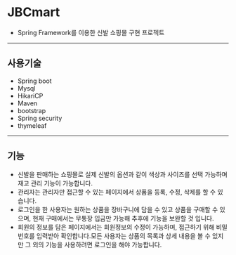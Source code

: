 # JBCmart
- Spring Framework를 이용한 신발 쇼핑몰 구현 프로젝트<br>

------------------

## 사용기술 
- Spring boot
- Mysql
- HikariCP
- Maven 
- bootstrap
- Spring security
- thymeleaf

-------------------

## 기능
- 신발을 판매하는 쇼핑몰로 실제 신발의 옵션과 같이 색상과 사이즈를 선택 가능하며 재고 관리 기능이 가능합니다. 
- 관리자는 관리자만 접근할 수 있는 페이지에서 상품을 등록, 수정, 삭제를 할 수 있습니다.
- 로그인을 한 사용자는 원하는 상품을 장바구니에 담을 수 있고 상품을 구매할 수 있으며, 현재 구매에서는 무통장 입금만 가능해 추후에 기능을 보완할 것 입니다. 
- 회원의 정보를 담은 페이지에서는 회원정보의 수정이 가능하며, 접근하기 위해 비밀번호를 입력받아 확인합니다.모든 사용자는 상품의 목록과 상세 내용을 볼 수 있지만 그 외의 기능을 사용하려면 로그인을 해야 가능합니다.
